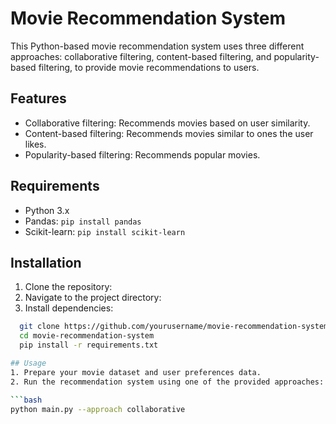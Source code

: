 # Movie Recommendation System

This Python-based movie recommendation system uses three different approaches: collaborative filtering, content-based filtering, and popularity-based filtering, to provide movie recommendations to users.

## Features

- Collaborative filtering: Recommends movies based on user similarity.
- Content-based filtering: Recommends movies similar to ones the user likes.
- Popularity-based filtering: Recommends popular movies.

## Requirements

- Python 3.x
- Pandas: `pip install pandas`
- Scikit-learn: `pip install scikit-learn`

## Installation

1. Clone the repository:
2. Navigate to the project directory:
3. Install dependencies:
```bash
  git clone https://github.com/yourusername/movie-recommendation-system.git
  cd movie-recommendation-system
  pip install -r requirements.txt

## Usage
1. Prepare your movie dataset and user preferences data.
2. Run the recommendation system using one of the provided approaches:

```bash
python main.py --approach collaborative

